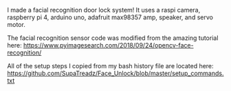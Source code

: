 I made a facial recognition door lock system! It uses a raspi camera, raspberry pi 4, arduino uno, adafruit max98357 amp, speaker, and servo motor.

The facial recognition sensor code was modified from the amazing tutorial here: https://www.pyimagesearch.com/2018/09/24/opencv-face-recognition/

All of the setup steps I copied from my bash history file are located here: https://github.com/SupaTreadz/Face_Unlock/blob/master/setup_commands.txt
